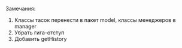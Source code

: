 Замечания:
1. Классы тасок перенести в пакет model, классы менеджеров в manager
2. Убрать гига-отступ
3. Добавить getHistory